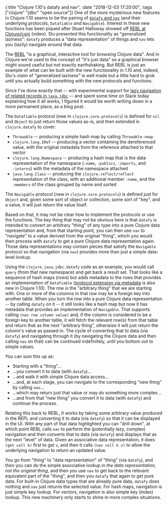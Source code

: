 {:title "Clojure 1.10's datafy and nav",
 :date "2018-12-03 17:20:00",
 :tags ["clojure" "jdbc" "open source"]}
One of the more mysterious new features in Clojure 1.10 seems to be the pairing of [`datafy` and `nav`](https://github.com/clojure/clojure/blob/master/changes.md#26-datafy-and-nav) (and their underlying protocols, `Datafiable` and `Navigable`). Interest in these new functions has been piqued after Stuart Halloway showed off [REBL at Clojure/conj](https://www.youtube.com/watch?v=c52QhiXsmyI&list=PLZdCLR02grLpMkEBXT22FTaJYxB92i3V3&index=3) (video). Stu presented this functionality as "generalized laziness": `datafy` produces a "data representation" of things and `nav` lets you (lazily) navigate around that data.<!-- more -->

The [REBL](http://rebl.cognitect.com/) "is a graphical, interactive tool for browsing Clojure data". And in Clojure we're used to the concept of "it's just data" so a graphical browser might sound useful but not exactly earthshaking. But REBL is just an example of what can be built with the new functionality in 1.10 and, indeed, Stu's claim of "generalized laziness" is well made but a little hard to grok until you actually build something with the new protocols and functions.

Since I've done exactly that -- with experimental support for [lazy navigation of related records in `java.jdbc`](https://github.com/clojure/java.jdbc/blob/master/src/main/clojure/clojure/java/jdbc/datafy.clj) -- and spent some time on Slack today explaining how it all works, I figured it would be worth writing down in a more permanent place, as a blog post.

The `Datafiable` protocol (new in `clojure.core.protocols`) is defined for `nil` and `Object` to just return those values as-is, and then extended in `clojure.datafy` to cover:

* `Throwable` -- producing a simple hash map by calling `Throwable->map`
* `clojure.lang.IRef` -- producing a vector containing the dereferenced value, with the original metadata from the reference attached to that vector
* `clojure.lang.Namespace` -- producing a hash map that is the data representation of the namespace (`:name`, `:publics`, `:imports`, and `:interns`) with the metadata of the namespace attached
* `java.lang.Class` -- producing the `clojure.reflect/reflect` representation of the class, with an additional member `:name`, and the `:members` of the class grouped by name and sorted

The `Navigable` protocol (new in `clojure.core.protocols`) is defined just for `Object` and, given some sort of object or collection, some sort of "key", and a value, it will just return the value itself.

Based on that, it may not be clear how to implement the protocols or use the functions. The key thing that may not be obvious here is that `datafy` is intended to convert an arbitrary "thing" of any type into a pure Clojure data representation and, from that starting point, you can then use `nav` to "navigate" to a value derived from the original "thing", which you would then process with `datafy` to get a pure Clojure data representation again. Those data representations may contain pieces that satisfy the `Navigable` protocol so that navigation (via `nav`) provides more than just a simple data-level lookup.

Using the `clojure.java.jdbc.datafy` code as an example, you would call `query` (from that new namespace) and get back a result set. That looks like a sequence of hash maps (rows) but adds metadata to the rows that provides an implementation of `Datafiable` ([protocol extension via metadata](https://github.com/clojure/clojure/blob/master/changes.md#22-protocol-extension-by-metadata) is also new in Clojure 1.10). The row is the "arbitrary thing" that we are starting with. One or more of the columns in that row may be a foreign key into another table. When you turn the row into a pure Clojure data representation -- by calling `datafy` on it -- it still looks like a hash map but now it has metadata that provides an implementation of `Navigable`. That supports calling `(nav row column value)` and, if the column is considered to be a foreign key to another table, it will fetch the relevant row(s) from that table and return that as the next "arbitrary thing", otherwise it will just return the column's value as passed in. The cycle of converting that to data (via `datafy`) and navigating through it (by navigating the Clojure data and then calling `nav` on that) can be continued indefinitely, until you bottom out to simple values.

You can sum this up as:

* Starting with a "thing"...
* ...you convert it to data (with `datafy`)...
* ...and walk it with simple Clojure data access...
* ...and, at each stage, you can navigate to the corresponding "new thing" by calling `nav`...
* ...which may return just that value or may do something more complex...
* ...and from that "new thing" you convert it to data (with `datafy`) and continue the process.

Relating this back to REBL, it works by taking some arbitrary value produced in the REPL and converting it to data (via `datafy`) so that it can be displayed in the UI. With any part of that data highlighted you can "drill down", at which point REBL calls `nav` to perform the (potentially lazy, complex) navigation and then converts that to data (via `datafy`) and displays that as the next "level" of data. Given an associative data representation, it does `(get coll k)` first to get `v`, and then it calls `(nav coll k v)` to allow the underlying navigation to return an updated value.

You go from "thing" to "data representation" of "thing" (via `datafy`), and then you can do the simple associative lookup _in the data representation, not the original thing_, and then you use `nav` to get back to the relevant equivalent part of the "thing", and then you `datafy` that again to get pure data. For built-in Clojure data types that are already pure data, `datafy` does nothing and `nav` just returns the selected value. For hash maps, navigation is just simple key lookup. For vectors, navigation is also simple key (index) lookup. This new machinery only starts to shine in more complex situations.
